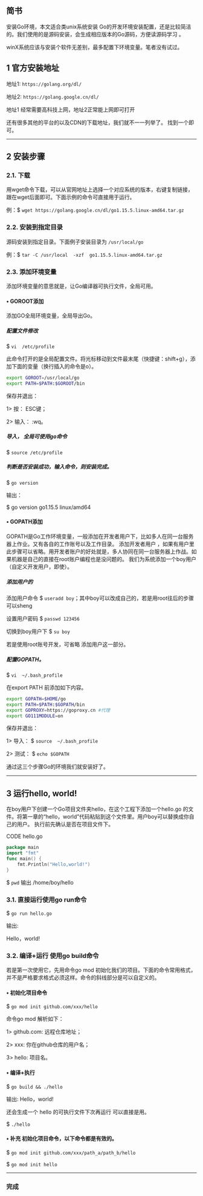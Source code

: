 
## 简书

安装Go环境，本文适合类unix系统安装 
Go的开发环境安装配置，还是比较简洁的。我们使用的是源码安装，会生成相应版本的Go源码，方便读源码学习 。



winX系统应该与安装个软件无差别，最多配置下环境变量。笔者没有试过。

## 1 官方安装地址

地址1: `https://golang.org/dl/`

地址2: `https://golang.google.cn/dl/`

地址1 经常需要高科技上网，地址2正常能上网即可打开

还有很多其他的平台的以及CDN的下载地址，我们就不一一列举了。 找到一个即可。

---
## 2 安装步骤
### 2.1.	下载
用wget命令下载，可以从官网地址上选择一个对应系统的版本，右键复制链接，跟在wget后面即可。下面示例的命令可直接用于运行。

例：$ `wget https://golang.google.cn/dl/go1.15.5.linux-amd64.tar.gz`
 

### 2.2.	安装到指定目录
源码安装到指定目录。下面例子安装目录为 `/usr/local/go`

例：$ `tar -C /usr/local  -xzf  go1.15.5.linux-amd64.tar.gz`
 


### 2.3.	添加环境变量
添加环境变量的意思就是，让Go编译器可执行文件，全局可用。
#### •	GOROOT添加
添加GO全局环境变量，全局导出Go。
##### 配置文件修改

$ `vi  /etc/profile`

此命令打开的是全局配置文件。将光标移动到文件最末尾（快捷键：shift+g），添加下面的变量（换行插入的命令是o）。
```bash
export GOROOT=/usr/local/go
export PATH=$PATH:$GOROOT/bin
```

保存并退出：

1> 按：	ESC键；

2> 输入：	:wq。

##### 导入， 全局可使用go命令

$ `source /etc/profile`

##### 判断是否安装成功，输入命令，则安装完成。

$ `go version`

输出：

$ go version go1.15.5 linux/amd64

#### •	GOPATH添加
GOPATH是Go工作环境变量，一般添加在开发者用户下，比如多人在同一台服务器上作业。又有各自的工作账号以及工作目录。
添加开发者用户 ，如果有用户里此步骤可以省略。用开发者账户的好处就是，多人协同在同一台服务器上作战。如果机器是自己的直接在root账户编程也是没问题的。
我们为系统添加一个boy用户（自定义开发用户，即使）。

##### 添加用户的
添加用户命令 $ `useradd boy`；其中boy可以改成自己的，若是用root往后的步骤可以sheng

设置用户密码 $ `passwd 123456`

切换到boy用户下 $ `su boy` 

若是使用root账号开发，可省略 添加用户这一部分。

##### 配置GOPATH。

$  `vi  ~/.bash_profile`

在export PATH 前添加如下内容。
```bash
export GOPATH=$HOME/go
export PATH=$PATH:$GOPATH/bin
export GOPROXY=https://goproxy.cn #代理
export GO111MODULE=on
```

保存并退出：

1> 导入： $ `source  ~/.bash_profile`

2> 测试： $ `echo $GOPATH`

通过这三个步骤Go的环境我们就安装好了。

---
## 3 运行hello, world!
在boy用户下创建一个Go项目文件夹hello，在这个工程下添加一个hello.go 的文件。将第一章的“hello，world”代码粘贴到这个文件里。用户boy可以替换成你自己的用户。
执行前先确认是否在项目文件下。

CODE hello.go
```go
package main
import "fmt"
func main() {
	fmt.Println("Hello,world!")
}
```

$ `pwd`
输出
/home/boy/hello

### 3.1. 直接运行使用go run命令
$ `go run hello.go`

输出:

Hello，world!

### 3.2.	编译+运行 使用go build命令
若是第一次使用它，先用命令go mod 初始化我们的项目。下面的命令常用格式，并不是严格要求格式必须这样。命令的斜线部分是可以自定义的。

#### • 初始化项目命令 
$ `go mod init github.com/xxx/hello` 

命令go mod 解析如下：

1> github.com:	远程仓库地址；

2> xxx:			你在github仓库的用户名；

3> hello:		项目名。

#### • 编译+执行

$ `go build && ./hello`

输出:
Hello，world!

还会生成一个 hello 的可执行文件下次再运行 可以直接是用。

$ `./hello`

#### • 补充 初始化项目命令，以下命令都是有效的。

$ `go mod init github.com/xxx/path_a/path_b/hello`

$ `go mod init hello`

---
### 完成



